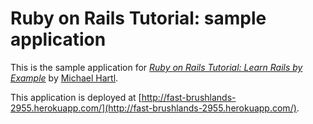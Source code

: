 # Ruby on Rails Tutorial: sample application

This is the sample application for
[*Ruby on Rails Tutorial: Learn Rails by Example*](http://railstutorial.org/)
by [Michael Hartl](http://michaelhartl.com/).

This application is deployed at [http://fast-brushlands-2955.herokuapp.com/](http://fast-brushlands-2955.herokuapp.com/).
